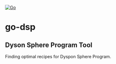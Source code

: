 [![Go](https://github.com/NekoFluff/go-dsp/actions/workflows/go.yml/badge.svg)](https://github.com/NekoFluff/go-dsp/actions/workflows/go.yml)
# go-dsp

## Dyson Sphere Program Tool

Finding optimal recipes for Dyspon Sphere Program.

